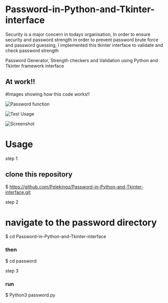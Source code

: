 # Password-in-Python-and-Tkinter-interface

Security is a major concern in todays organisation, In order to ensure security and password strength in order to prevent password brute force and password guessing, I implemented this tkinter interface to validate and check password strength

Password Generator, Strength checkers and Validation using Python and Tkinter framework interface

## At work!!
#Images showing how this code works!!

![Password function](./Password-in-Python-and-Tkinter-interface/Passfunction.png)

![Test Usage](./Password-in-Python-and-Tkinter-interface/password.png)

![Screenshot](./Password-in-Python-and-Tkinter-interface/StrengthCheck.png)




# Usage

step 1

## clone this repository
$ https://github.com/Pelekingz/Password-in-Python-and-Tkinter-interface.git


step 2 
# navigate to the password directory
$ cd Password-in-Python-and-Tkinter-interface
### then
$ cd password

step 3 
### run
$ Python3 password.py
